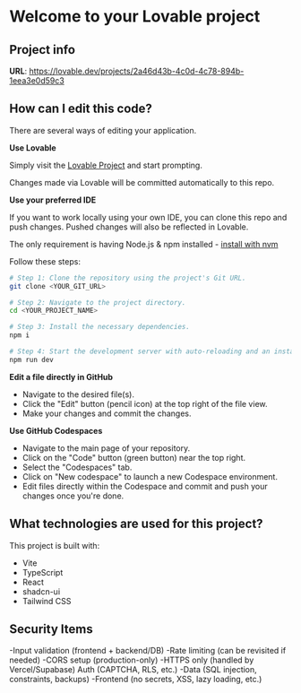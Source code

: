 # Welcome to your Lovable project

## Project info

**URL**: https://lovable.dev/projects/2a46d43b-4c0d-4c78-894b-1eea3e0d59c3

## How can I edit this code?

There are several ways of editing your application.

**Use Lovable**

Simply visit the [Lovable Project](https://lovable.dev/projects/2a46d43b-4c0d-4c78-894b-1eea3e0d59c3) and start prompting.

Changes made via Lovable will be committed automatically to this repo.

**Use your preferred IDE**

If you want to work locally using your own IDE, you can clone this repo and push changes. Pushed changes will also be reflected in Lovable.

The only requirement is having Node.js & npm installed - [install with nvm](https://github.com/nvm-sh/nvm#installing-and-updating)

Follow these steps:

```sh
# Step 1: Clone the repository using the project's Git URL.
git clone <YOUR_GIT_URL>

# Step 2: Navigate to the project directory.
cd <YOUR_PROJECT_NAME>

# Step 3: Install the necessary dependencies.
npm i

# Step 4: Start the development server with auto-reloading and an instant preview.
npm run dev
```

**Edit a file directly in GitHub**

- Navigate to the desired file(s).
- Click the "Edit" button (pencil icon) at the top right of the file view.
- Make your changes and commit the changes.

**Use GitHub Codespaces**

- Navigate to the main page of your repository.
- Click on the "Code" button (green button) near the top right.
- Select the "Codespaces" tab.
- Click on "New codespace" to launch a new Codespace environment.
- Edit files directly within the Codespace and commit and push your changes once you're done.

## What technologies are used for this project?

This project is built with:

- Vite
- TypeScript
- React
- shadcn-ui
- Tailwind CSS

## Security Items

-Input validation (frontend + backend/DB)
-Rate limiting (can be revisited if needed)
-CORS setup (production-only)
-HTTPS only (handled by Vercel/Supabase)
Auth (CAPTCHA, RLS, etc.)
-Data (SQL injection, constraints, backups)
-Frontend (no secrets, XSS, lazy loading, etc.)
